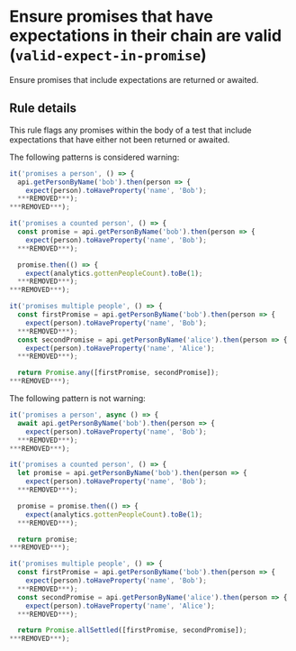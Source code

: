 # Ensure promises that have expectations in their chain are valid (`valid-expect-in-promise`)

Ensure promises that include expectations are returned or awaited.

## Rule details

This rule flags any promises within the body of a test that include expectations
that have either not been returned or awaited.

The following patterns is considered warning:

```js
it('promises a person', () => {
  api.getPersonByName('bob').then(person => {
    expect(person).toHaveProperty('name', 'Bob');
  ***REMOVED***);
***REMOVED***);

it('promises a counted person', () => {
  const promise = api.getPersonByName('bob').then(person => {
    expect(person).toHaveProperty('name', 'Bob');
  ***REMOVED***);

  promise.then(() => {
    expect(analytics.gottenPeopleCount).toBe(1);
  ***REMOVED***);
***REMOVED***);

it('promises multiple people', () => {
  const firstPromise = api.getPersonByName('bob').then(person => {
    expect(person).toHaveProperty('name', 'Bob');
  ***REMOVED***);
  const secondPromise = api.getPersonByName('alice').then(person => {
    expect(person).toHaveProperty('name', 'Alice');
  ***REMOVED***);

  return Promise.any([firstPromise, secondPromise]);
***REMOVED***);
```

The following pattern is not warning:

```js
it('promises a person', async () => {
  await api.getPersonByName('bob').then(person => {
    expect(person).toHaveProperty('name', 'Bob');
  ***REMOVED***);
***REMOVED***);

it('promises a counted person', () => {
  let promise = api.getPersonByName('bob').then(person => {
    expect(person).toHaveProperty('name', 'Bob');
  ***REMOVED***);

  promise = promise.then(() => {
    expect(analytics.gottenPeopleCount).toBe(1);
  ***REMOVED***);

  return promise;
***REMOVED***);

it('promises multiple people', () => {
  const firstPromise = api.getPersonByName('bob').then(person => {
    expect(person).toHaveProperty('name', 'Bob');
  ***REMOVED***);
  const secondPromise = api.getPersonByName('alice').then(person => {
    expect(person).toHaveProperty('name', 'Alice');
  ***REMOVED***);

  return Promise.allSettled([firstPromise, secondPromise]);
***REMOVED***);
```
